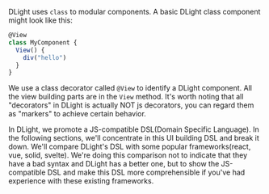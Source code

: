 DLight uses `class` to modular components. A basic DLight class component might look like this:

```js
@View
class MyComponent {
  View() {
    div("hello")
  }
}
```

We use a class decorator called `@View` to identify a DLight component. All the view building parts are in the `View` method. It's worth noting that all "decorators" in DLight is actually NOT js decorators, you can regard them as "markers" to achieve certain behavior.

In DLight, we promote a JS-compatible DSL(Domain Specific Language). In the following sections, we'll concentrate in this UI building DSL and break it down. We'll compare DLight's DSL with some popular frameworks(react, vue, solid, svelte). We're doing this comparison not to indicate that they have a bad syntax and DLight has a better one, but to show the JS-compatible DSL and make this DSL more comprehensible if you've had experience with these existing frameworks.


